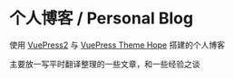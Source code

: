 # 个人博客 / Personal Blog

使用 [VuePress2](https://vuejs.press/zh/) 与 [VuePress Theme Hope](https://theme-hope.vuejs.press/zh/) 搭建的个人博客

主要放一写平时翻译整理的一些文章，和一些经验之谈


